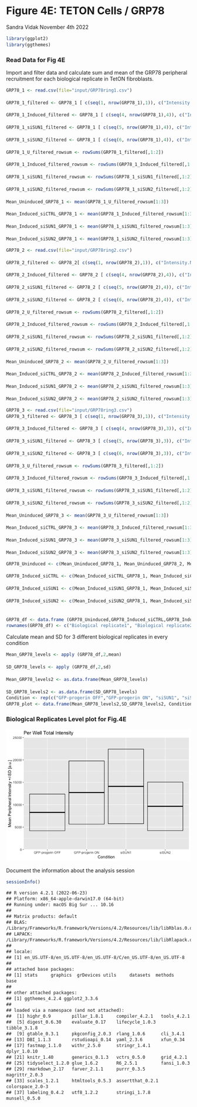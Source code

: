Figure 4E: TETON Cells / GRP78
================
Sandra Vidak
November 4th 2022

``` r
library(ggplot2)
library(ggthemes)
```

### Read Data for Fig 4E

Import and filter data and calculate sum and mean of the GRP78
peripheral recruitment for each biological replicate in TetON
fibroblasts.

``` r
GRP78_1 <- read.csv(file="input/GRP78ring1.csv") 

GRP78_1_filtered <- GRP78_1 [ c(seq(1, nrow(GRP78_1),1)), c("Intensity.Nucleus.3", "Intensity.Nucleus.4")]

GRP78_1_Induced_filtered <- GRP78_1 [ c(seq(4, nrow(GRP78_1),4)), c("Intensity.Nucleus.3", "Intensity.Nucleus.4")]

GRP78_1_siSUN1_filtered <- GRP78_1 [ c(seq(5, nrow(GRP78_1),4)), c("Intensity.Nucleus.3", "Intensity.Nucleus.4")]

GRP78_1_siSUN2_filtered <- GRP78_1 [ c(seq(6, nrow(GRP78_1),4)), c("Intensity.Nucleus.3", "Intensity.Nucleus.4")]

GRP78_1_U_filtered_rowsum <- rowSums(GRP78_1_filtered[,1:2])

GRP78_1_Induced_filtered_rowsum <- rowSums(GRP78_1_Induced_filtered[,1:2])

GRP78_1_siSUN1_filtered_rowsum <- rowSums(GRP78_1_siSUN1_filtered[,1:2])

GRP78_1_siSUN2_filtered_rowsum <- rowSums(GRP78_1_siSUN2_filtered[,1:2])

Mean_Uninduced_GRP78_1 <- mean(GRP78_1_U_filtered_rowsum[1:3])

Mean_Induced_siCTRL_GRP78_1 <- mean(GRP78_1_Induced_filtered_rowsum[1:3])

Mean_Induced_siSUN1_GRP78_1 <- mean(GRP78_1_siSUN1_filtered_rowsum[1:3])

Mean_Induced_siSUN2_GRP78_1 <- mean(GRP78_1_siSUN2_filtered_rowsum[1:3])
```

``` r
GRP78_2 <- read.csv(file="input/GRP78ring2.csv") 

GRP78_2_filtered <- GRP78_2[ c(seq(1, nrow(GRP78_2),1)), c("Intensity.Nucleus.3", "Intensity.Nucleus.4")]

GRP78_2_Induced_filtered <- GRP78_2 [ c(seq(4, nrow(GRP78_2),4)), c("Intensity.Nucleus.3", "Intensity.Nucleus.4")]

GRP78_2_siSUN1_filtered <- GRP78_2 [ c(seq(5, nrow(GRP78_2),4)), c("Intensity.Nucleus.3", "Intensity.Nucleus.4")]

GRP78_2_siSUN2_filtered <- GRP78_2 [ c(seq(6, nrow(GRP78_2),4)), c("Intensity.Nucleus.3", "Intensity.Nucleus.4")]

GRP78_2_U_filtered_rowsum <- rowSums(GRP78_2_filtered[,1:2])

GRP78_2_Induced_filtered_rowsum <- rowSums(GRP78_2_Induced_filtered[,1:2])

GRP78_2_siSUN1_filtered_rowsum <- rowSums(GRP78_2_siSUN1_filtered[,1:2])

GRP78_2_siSUN2_filtered_rowsum <- rowSums(GRP78_2_siSUN2_filtered[,1:2])

Mean_Uninduced_GRP78_2 <- mean(GRP78_2_U_filtered_rowsum[1:3])

Mean_Induced_siCTRL_GRP78_2 <- mean(GRP78_2_Induced_filtered_rowsum[1:3])

Mean_Induced_siSUN1_GRP78_2 <- mean(GRP78_2_siSUN1_filtered_rowsum[1:3])

Mean_Induced_siSUN2_GRP78_2 <- mean(GRP78_2_siSUN2_filtered_rowsum[1:3])
```

``` r
GRP78_3 <- read.csv(file="input/GRP78ring3.csv") 
GRP78_3_filtered <- GRP78_3 [ c(seq(1, nrow(GRP78_3),1)), c("Intensity.Nucleus.3", "Intensity.Nucleus.4")]

GRP78_3_Induced_filtered <- GRP78_3 [ c(seq(4, nrow(GRP78_3),3)), c("Intensity.Nucleus.3", "Intensity.Nucleus.4")]

GRP78_3_siSUN1_filtered <- GRP78_3 [ c(seq(5, nrow(GRP78_3),3)), c("Intensity.Nucleus.3", "Intensity.Nucleus.4")]

GRP78_3_siSUN2_filtered <- GRP78_3 [ c(seq(6, nrow(GRP78_3),3)), c("Intensity.Nucleus.3", "Intensity.Nucleus.4")]

GRP78_3_U_filtered_rowsum <- rowSums(GRP78_3_filtered[,1:2])

GRP78_3_Induced_filtered_rowsum <- rowSums(GRP78_3_Induced_filtered[,1:2])

GRP78_3_siSUN1_filtered_rowsum <- rowSums(GRP78_3_siSUN1_filtered[,1:2])

GRP78_3_siSUN2_filtered_rowsum <- rowSums(GRP78_3_siSUN2_filtered[,1:2])

Mean_Uninduced_GRP78_3 <- mean(GRP78_3_U_filtered_rowsum[1:3])

Mean_Induced_siCTRL_GRP78_3 <- mean(GRP78_3_Induced_filtered_rowsum[1:3])

Mean_Induced_siSUN1_GRP78_3 <- mean(GRP78_3_siSUN1_filtered_rowsum[1:3])

Mean_Induced_siSUN2_GRP78_3 <- mean(GRP78_3_siSUN2_filtered_rowsum[1:3])
```

``` r
GRP78_Uninduced <- c(Mean_Uninduced_GRP78_1, Mean_Uninduced_GRP78_2, Mean_Uninduced_GRP78_3)

GRP78_Induced_siCTRL <- c(Mean_Induced_siCTRL_GRP78_1, Mean_Induced_siCTRL_GRP78_2, Mean_Induced_siCTRL_GRP78_3)

GRP78_Induced_siSUN1 <- c(Mean_Induced_siSUN1_GRP78_1, Mean_Induced_siSUN1_GRP78_2, Mean_Induced_siSUN1_GRP78_3)

GRP78_Induced_siSUN2 <- c(Mean_Induced_siSUN2_GRP78_1, Mean_Induced_siSUN2_GRP78_2, Mean_Induced_siSUN2_GRP78_3)


GRP78_df <- data.frame (GRP78_Uninduced,GRP78_Induced_siCTRL,GRP78_Induced_siSUN1, GRP78_Induced_siSUN2 )
rownames(GRP78_df) <- c("Biological replicate1", "Biological replicate2", "Biological replicate3")
```

Calculate mean and SD for 3 different biological replicates in every
condition

``` r
Mean_GRP78_levels <- apply (GRP78_df,2,mean)

SD_GRP78_levels <- apply (GRP78_df,2,sd)

Mean_GRP78_levels2 <- as.data.frame(Mean_GRP78_levels)

SD_GRP78_levels2 <- as.data.frame(SD_GRP78_levels)
Condition <- rep(c("GFP-progerin OFF","GFP-progerin ON", "siSUN1", "siSUN2"), each=1)
GRP78_plot <- data.frame(Mean_GRP78_levels2,SD_GRP78_levels2, Condition )
```

### Biological Replicates Level plot for Fig.4E

![](output/Fig_3C-1.png)<!-- -->

Document the information about the analysis session

``` r
sessionInfo()
```

    ## R version 4.2.1 (2022-06-23)
    ## Platform: x86_64-apple-darwin17.0 (64-bit)
    ## Running under: macOS Big Sur ... 10.16
    ## 
    ## Matrix products: default
    ## BLAS:   /Library/Frameworks/R.framework/Versions/4.2/Resources/lib/libRblas.0.dylib
    ## LAPACK: /Library/Frameworks/R.framework/Versions/4.2/Resources/lib/libRlapack.dylib
    ## 
    ## locale:
    ## [1] en_US.UTF-8/en_US.UTF-8/en_US.UTF-8/C/en_US.UTF-8/en_US.UTF-8
    ## 
    ## attached base packages:
    ## [1] stats     graphics  grDevices utils     datasets  methods   base     
    ## 
    ## other attached packages:
    ## [1] ggthemes_4.2.4 ggplot2_3.3.6 
    ## 
    ## loaded via a namespace (and not attached):
    ##  [1] highr_0.9        pillar_1.8.1     compiler_4.2.1   tools_4.2.1     
    ##  [5] digest_0.6.30    evaluate_0.17    lifecycle_1.0.3  tibble_3.1.8    
    ##  [9] gtable_0.3.1     pkgconfig_2.0.3  rlang_1.0.6      cli_3.4.1       
    ## [13] DBI_1.1.3        rstudioapi_0.14  yaml_2.3.6       xfun_0.34       
    ## [17] fastmap_1.1.0    withr_2.5.0      stringr_1.4.1    dplyr_1.0.10    
    ## [21] knitr_1.40       generics_0.1.3   vctrs_0.5.0      grid_4.2.1      
    ## [25] tidyselect_1.2.0 glue_1.6.2       R6_2.5.1         fansi_1.0.3     
    ## [29] rmarkdown_2.17   farver_2.1.1     purrr_0.3.5      magrittr_2.0.3  
    ## [33] scales_1.2.1     htmltools_0.5.3  assertthat_0.2.1 colorspace_2.0-3
    ## [37] labeling_0.4.2   utf8_1.2.2       stringi_1.7.8    munsell_0.5.0
